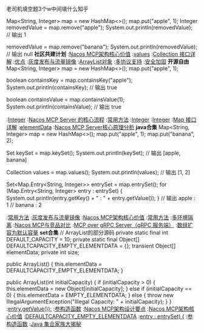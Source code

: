 老司机填空题3个w中间填什么知乎


Map<String, Integer> map = new HashMap<>();
map.put("apple", 1);
Integer removedValue = map.remove("apple");
System.out.println(removedValue);  // 输出 1

removedValue = map.remove("banana");
System.out.println(removedValue);  // 输出 null
<strong>社区共建计划</strong>
:[Nacos MCP架构核心价值](https://pastebin.com/rgVEvV5M)
:[values](https://rentry.org/yqbg3ssf)
:[Collection 接口详解](https://pastebin.com/6AGLySVG)
:[优点](https://rentry.org/2ri4gp6k)
:[灰度发布与流量镜像](https://pastebin.com/5Dz1JACP)
:[ArrayList对象](https://rentry.org/on2rwqok)
:[多协议支持](https://rentry.org/mh9oth8r)
:[安全加固](https://github.com/xgtdls/ckd)
<strong>开源自由</strong>
Map<String, Integer> map = new HashMap<>();
map.put("apple", 1);

boolean containsKey = map.containsKey("apple");
System.out.println(containsKey);  // 输出 true

boolean containsValue = map.containsValue(1);
System.out.println(containsValue);  // 输出 true

:[Integer](https://rentry.org/c795aa6m)
:[Nacos MCP Server 的核心流程](https://rentry.org/dw24zmv8)
:[常用方法](https://github.com/zsjdu/bxy)
:[Integer](https://pastebin.com/namHGavA)
:[Integer](https://pastebin.com/1BS6zLF1)
:[Map 接口详解](https://rentry.org/s6vzt9nb)
:[elementData](https://rentry.org/byitepsm)
:[Nacos MCP Server核心原理分析](https://rentry.org/c6deihim)
<strong>java合集</strong>
Map<String, Integer> map = new HashMap<>();
map.put("apple", 1);
map.put("banana", 2);

Set<String> keySet = map.keySet();
System.out.println(keySet);  // 输出 [apple, banana]

Collection<Integer> values = map.values();
System.out.println(values);  // 输出 [1, 2]

Set<Map.Entry<String, Integer>> entrySet = map.entrySet();
for (Map.Entry<String, Integer> entry : entrySet) {
    System.out.println(entry.getKey() + " : " + entry.getValue());
}
// 输出 apple : 1
//      banana : 2

:[常用方法](https://rentry.org/c6smb4fu)
:[灰度发布与流量镜像](https://rentry.org/9oahitpc)
:[Nacos MCP架构核心价值](https://github.com/ycwdyw/xwhd/issues/10)
:[常用方法](https://rentry.org/93zhfws7)
:[多环境隔离](https://rentry.org/9hn3zbfg)
:[Nacos MCP与竞品对比](https://rentry.org/8twcfzsm)
:[MCP over gRPC Server（gRPC 服务端）](https://pastebin.com/xWHGv3HN)
:[数组扩容为默认容量](https://rentry.org/pw5quhz2)
<strong>set合集</strong>
// ArrayList的部分源码
private static final int DEFAULT_CAPACITY = 10;
private static final Object[] DEFAULTCAPACITY_EMPTY_ELEMENTDATA = {};
transient Object[] elementData;
private int size;

public ArrayList() {
    this.elementData = DEFAULTCAPACITY_EMPTY_ELEMENTDATA;
}

public ArrayList(int initialCapacity) {
    if (initialCapacity > 0) {
        this.elementData = new Object[initialCapacity];
    } else if (initialCapacity == 0) {
        this.elementData = EMPTY_ELEMENTDATA;
    } else {
        throw new IllegalArgumentException("Illegal Capacity: " + initialCapacity);
    }
}
:[entry.getValue());](https://pastebin.com/Mg9BTxqp)
:[参构造函数](https://rentry.org/a9m5om5f)
:[Nacos MCP架构设计要点](https://pastebin.com/m4zBkfwA)
:[Nacos MCP架构核心价值](https://github.com/awdjlf)
:[DEFAULTCAPACITY_EMPTY_ELEMENTDATA](https://rentry.org/9nu5ord3)
:[entry : entrySet) {](https://pastebin.com/YLcQucRA)
:[参构造函数](https://rentry.org/52ww8tqe)
:[Java 集合家族大揭秘](https://pastebin.com/x8vCPTcJ)
